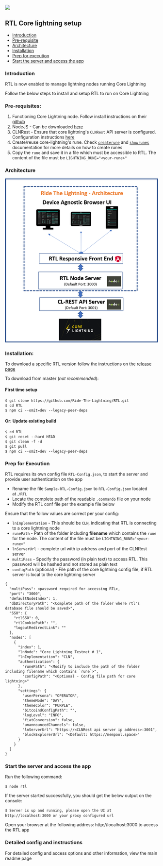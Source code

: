![](../screenshots/RTL-CLN-Arch-3.png)

## RTL Core lightning setup

* [Introduction](#intro)
* [Pre-requisite](#prereq)
* [Architecture](#arch)
* [Installation](#install)
* [Prep for execution](#prep)
* [Start the server and access the app](#start)

### <a name="intro"></a>Introduction
RTL is now enabled to manage lightning nodes running Core Lightning

Follow the below steps to install and setup RTL to run on Core Lightning

### <a name="prereq"></a>Pre-requisites:
1. Functioning Core Lightning node. Follow install instructions on their [github](https://github.com/ElementsProject/lightning)
2. NodeJS - Can be downloaded [here](https://nodejs.org/en/download)
3. CLNRest - Ensure that core lightning's `CLNRest` API server is configured. Configuration instructions [here](https://docs.corelightning.org/docs/rest#configuration)
4. Create/reuse core-lightning's rune. Check [`createrune`](https://docs.corelightning.org/reference/lightning-createrune) and [`showrunes`](https://docs.corelightning.org/reference/lightning-showrunes) documentation for more details on how to create runes
4. Copy the `rune` and save it in a file which must be accessible to RTL. The content of the file must be `LIGHTNING_RUNE="<your-rune>"`

### <a name="arch"></a>Architecture
![](../screenshots/RTL-CLN-Arch-2.png)

### <a name="install"></a>Installation:
To download a specific RTL version follow the instructions on the [release page](https://github.com/Ride-The-Lightning/RTL/releases)

To download from master (*not recommended*):

#### First time setup
```
$ git clone https://github.com/Ride-The-Lightning/RTL.git
$ cd RTL
$ npm ci --omit=dev --legacy-peer-deps
```

#### Or: Update existing build
```
$ cd RTL
$ git reset --hard HEAD
$ git clean -f -d
$ git pull
$ npm ci --omit=dev --legacy-peer-deps
```

### <a name="prep"></a>Prep for Execution
RTL requires its own config file `RTL-Config.json`, to start the server and provide user authentication on the app
* Rename the file `Sample-RTL-Config.json` to `RTL-Config.json` located at`./RTL`
* Locate the complete path of the readable `.commando` file on your node
* Modify the RTL conf file per the example file below

Ensure that the follow values are correct per your config:
* `lnImplementation` - This should be `CLN`, indicating that RTL is connecting to a core lightning node
* `runePath` - Path of the folder including **filename** which contains the `rune` for the node. The content of the file must be `LIGHTNING_RUNE="<your-rune>"`
* `lnServerUrl` - complete url with ip address and port of the CLNRest server
* `multiPass` - Specify the password (in plain text) to access RTL. This password will be hashed and not stored as plain text
* `configPath` (optional) - File path of the core lightning config file, if RTL server is local to the core lightning server

```
{
  "multiPass": <password required for accessing RTL>,
  "port": "3000",
  "defaultNodeIndex": 1,
  "dbDirectoryPath": "<Complete path of the folder where rtl's database file should be saved>",
  "SSO": {
    "rtlSSO": 0,
    "rtlCookiePath": "",
    "logoutRedirectLink": ""
  },
  "nodes": [
    {
      "index": 1,
      "lnNode": "Core Lightning Testnet # 1",
      "lnImplementation": "CLN",
      "authentication": {
        "runePath": "<Modify to include the path of the folder including filename which contains `rune`>",
        "configPath": "<Optional - Config file path for core lightning>"
      },
      "settings": {
        "userPersona": "OPERATOR",
        "themeMode": "DAY",
        "themeColor": "PURPLE",
        "bitcoindConfigPath": "",
        "logLevel": "INFO",
        "fiatConversion": false,
        "unannouncedChannels": false,
        "lnServerUrl": "https://<CLNRest api server ip address>:3001",
        "blockExplorerUrl": "<Default: https://mempool.space>"
      }
    }
  ]
}
```
### <a name="start"></a>Start the server and access the app
Run the following command:

`$ node rtl`

If the server started successfully, you should get the below output on the console:

`$ Server is up and running, please open the UI at http://localhost:3000 or your proxy configured url`

Open your browser at the following address: http://localhost:3000 to access the RTL app

### Detailed config and instructions
For detailed config and access options and other information, view the main readme page
